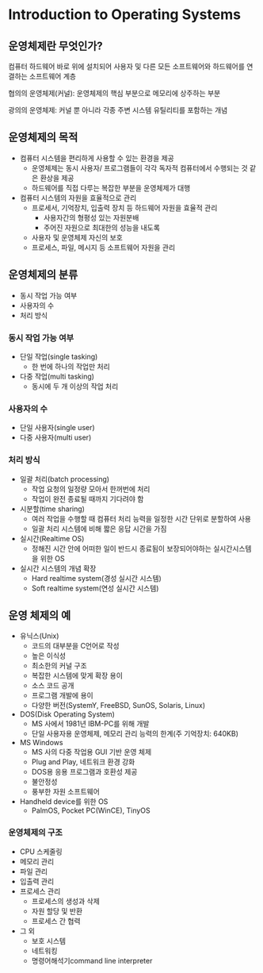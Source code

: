 # Introduction to Operating Systems
## 운영체제란 무엇인가?
컴퓨터 하드웨어 바로 위에 설치되어 사용자 및 다른 모든 소프트웨어와 하드웨어를 연결하는 소프트웨어 계층

협의의 운영체제(커널): 운영체제의 핵심 부분으로 메모리에 상주하는 부분

광의의 운영체제: 커널 뿐 아니라 각종 주변 시스템 유틸리티를 포함하는 개념

## 운영체제의 목적
- 컴퓨터 시스템을 편리하게 사용할 수 있는 환경을 제공
  - 운영체제는 동시 사용자/ 프로그램들이 각각 독자적 컴퓨터에서 수행되는 것 같은 환상을 제공
  - 하드웨어를 직접 다루는 복잡한 부분을 운영체제가 대행
- 컴퓨터 시스템의 자원을 효율적으로 관리
  - 프로세서, 기억장치, 입출력 장치 등 하드웨어 자원을 효율적 관리
    - 사용자간의 형평성 있는 자원분배
    - 주어진 자원으로 최대한의 성능을 내도록
  - 사용자 및 운영체제 자신의 보호
  - 프로세스, 파일, 메시지 등 소프트웨어 자원을 관리

## 운영체제의 분류
- 동시 작업 가능 여부
- 사용자의 수
- 처리 방식
### 동시 작업 가능 여부
- 단일 작업(single tasking)
  - 한 번에 하나의 작업만 처리
- 다중 작업(multi tasking)
  - 동시에 두 개 이상의 작업 처리
### 사용자의 수
- 단일 사용자(single user)
- 다중 사용자(multi user)
### 처리 방식
- 일괄 처리(batch processing)
  - 작업 요청의 일정량 모아서 한꺼번에 처리
  - 작업이 완전 종료될 때까지 기다려야 함
- 시분할(time sharing)
  - 여러 작업을 수행할 때 컴퓨터 처리 능력을 일정한 시간 단위로 분할하여 사용
  - 일괄 처리 시스템에 비해 짧은 응답 시간을 가짐
- 실시간(Realtime OS)
  - 정해진 시간 안에 어떠한 일이 반드시 종료됨이 보장되어야하는 실시간시스템을 위한 OS
- 실시간 시스템의 개념 확장
  - Hard realtime system(경성 실시간 시스템)
  - Soft realtime system(연성 실시간 시스템)
 
## 운영 체제의 예
- 유닉스(Unix)
  - 코드의 대부분을 C언어로 작성
  - 높은 이식성
  - 최소한의 커널 구조
  - 복잡한 시스템에 맞게 확장 용이
  - 소스 코드 공개
  - 프로그램 개발에 용이
  - 다양한 버전(SystemY, FreeBSD, SunOS, Solaris, Linux)
- DOS(Disk Operating System)
  - MS 사에서 1981년 IBM-PC를 위해 개발
  - 단일 사용자용 운영체제, 메모리 관리 능력의 한계(주 기억장치: 640KB)
- MS Windows
  - MS 사의 다중 작업용 GUI 기반 운영 체제
  - Plug and Play, 네트워크 환경 강화
  - DOS용 응용 프로그램과 호환성 제공
  - 불안정성
  - 풍부한 자원 소프트웨어
- Handheld device를 위한 OS
  - PalmOS, Pocket PC(WinCE), TinyOS

### 운영체제의 구조
- CPU 스케줄링
- 메모리 관리
- 파일 관리
- 입출력 관리
- 프로세스 관리
  - 프로세스의 생성과 삭제
  - 자원 할당 및 반환
  - 프로세스 간 협력
- 그 외
  - 보호 시스템
  - 네트워킹
  - 명령어해석기command line interpreter
